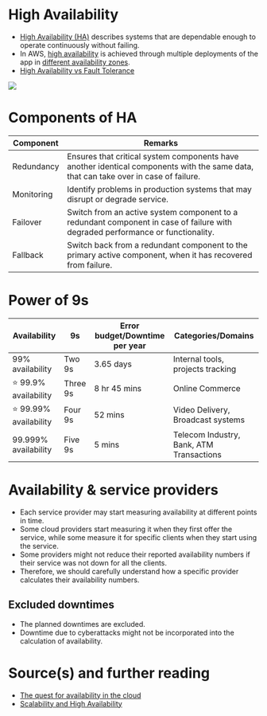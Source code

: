 # High Availability
- [High Availability (HA)](https://avinetworks.com/glossary/high-availability/) describes systems that are dependable enough to operate continuously without failing.
- In AWS, [high availability]() is achieved through multiple deployments of the app in [different availability zones](../2_AWS/AWS-Global-Architecture-Region-AZ.md).
- [High Availability vs Fault Tolerance](FaultToleranceVsHighAvailability.md)

![](https://acg-wordpress-content-production.s3.us-west-2.amazonaws.com/app/uploads/2021/01/1_W7cR3GIoIafVXw1qjJdw1A.png)

# Components of HA

| Component  | Remarks                                                                                                                              |
|------------|--------------------------------------------------------------------------------------------------------------------------------------|
| Redundancy | Ensures that critical system components have another identical components with the same data, that can take over in case of failure. |
| Monitoring | Identify problems in production systems that may disrupt or degrade service.                                                         |
| Failover   | Switch from an active system component to a redundant component in case of failure with degraded performance or functionality.       |
| Fallback   | Switch back from a redundant component to the primary active component, when it has recovered from failure.                          |

# Power of 9s

| Availability               | 9s       | Error budget/Downtime per year | Categories/Domains                       |
|----------------------------|----------|--------------------------------|------------------------------------------|
| 99% availability           | Two 9s   | 3.65 days                      | Internal tools, projects tracking        |
| :star: 99.9% availability  | Three 9s | 8 hr 45 mins                   | Online Commerce                          |
| :star: 99.99% availability | Four 9s  | 52 mins                        | Video Delivery, Broadcast systems        |
| 99.999% availability       | Five 9s  | 5 mins                         | Telecom Industry, Bank, ATM Transactions |

# Availability & service providers
- Each service provider may start measuring availability at different points in time. 
- Some cloud providers start measuring it when they first offer the service, while some measure it for specific clients when they start using the service. 
- Some providers might not reduce their reported availability numbers if their service was not down for all the clients.
- Therefore, we should carefully understand how a specific provider calculates their availability numbers.

## Excluded downtimes
- The planned downtimes are excluded. 
- Downtime due to cyberattacks might not be incorporated into the calculation of availability. 

# Source(s) and further reading
- [The quest for availability in the cloud](https://acloudguru.com/blog/engineering/the-quest-for-availability?utm_source=medium_blog&utm_medium=redirect&utm_campaign=medium_blog)
- [Scalability and High Availability](https://dzone.com/refcardz/scalability)